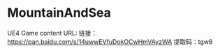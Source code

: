 # MountainAndSea
UE4 Game
content URL:
链接：https://pan.baidu.com/s/14uwwEVfuDokOCwHmVAyzWA 
提取码：tgw8 
